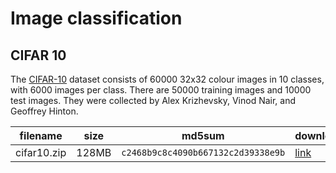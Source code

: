 # Image classification

## CIFAR 10

The [CIFAR-10](http://www.cs.toronto.edu/~kriz/cifar.html) dataset consists of
60000 32x32 colour images in 10 classes, with 6000 images per class. There are
50000 training images and 10000 test images. They were collected by Alex
Krizhevsky, Vinod Nair, and Geoffrey Hinton.


| filename | size | md5sum | download |
| ---  | --- | --- | --- |
| cifar10.zip | 128MB | `c2468b9c8c4090b667132c2d39338e9b` | [link](http://webdocs.cs.ualberta.ca/~bx3/data/cifar10.zip) |
